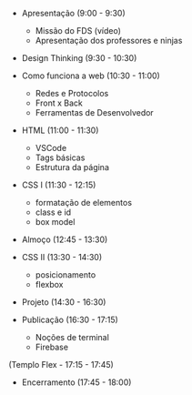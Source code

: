 - Apresentação (9:00 - 9:30)
    - Missão do FDS (vídeo)
    - Apresentação dos professores e ninjas

- Design Thinking (9:30 - 10:30)

- Como funciona a web (10:30 - 11:00)
    - Redes e Protocolos
    - Front x Back
    - Ferramentas de Desenvolvedor

- HTML (11:00 - 11:30)
    - VSCode
    - Tags básicas
    - Estrutura da página

- CSS I (11:30 - 12:15)
  - formatação de elementos
  - class e id
  - box model

- Almoço (12:45 - 13:30)

- CSS II (13:30 - 14:30)
    - posicionamento
    - flexbox

- Projeto (14:30 - 16:30)

- Publicação (16:30 - 17:15)
    - Noções de terminal
    - Firebase

(Templo Flex - 17:15 - 17:45)

- Encerramento (17:45 - 18:00)